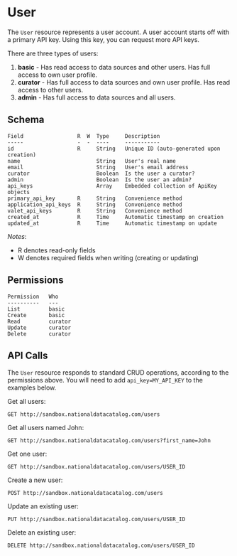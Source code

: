 # User

The `User` resource represents a user account. A user account starts off with a primary API key. Using this key, you can request more API keys.

There are three types of users:

1. **basic** - Has read access to data sources and other users. Has full access to own user profile.
2. **curator** - Has full access to data sources and own user profile. Has read access to other users.
3. **admin** - Has full access to data sources and all users.

## Schema

    Field                 R  W  Type     Description
    -----                 -  -  ----     -----------
    id                    R     String   Unique ID (auto-generated upon creation)
    name                        String   User's real name
    email                       String   User's email address
    curator                     Boolean  Is the user a curator?
    admin                       Boolean  Is the user an admin?
    api_keys                    Array    Embedded collection of ApiKey objects
    primary_api_key       R     String   Convenience method
    application_api_keys  R     String   Convenience method
    valet_api_keys        R     String   Convenience method
    created_at            R     Time     Automatic timestamp on creation
    updated_at            R     Time     Automatic timestamp on update

*Notes*:

* R denotes read-only fields
* W denotes required fields when writing (creating or updating)

## Permissions

	Permission   Who
	----------   ---
	List         basic
	Create       basic
	Read         curator
	Update       curator
	Delete       curator

## API Calls

The `User` resource responds to standard CRUD operations, according to the permissions above. You will need to add `api_key=MY_API_KEY` to the examples below.

Get all users:

    GET http://sandbox.nationaldatacatalog.com/users
    
Get all users named John:

    GET http://sandbox.nationaldatacatalog.com/users?first_name=John

Get one user:

    GET http://sandbox.nationaldatacatalog.com/users/USER_ID
    
Create a new user:

    POST http://sandbox.nationaldatacatalog.com/users

Update an existing user:

    PUT http://sandbox.nationaldatacatalog.com/users/USER_ID
    
Delete an existing user:

    DELETE http://sandbox.nationaldatacatalog.com/users/USER_ID

